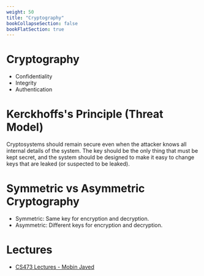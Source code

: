 ```yaml
---
weight: 50
title: "Cryptography"
bookCollapseSection: false
bookFlatSection: true
---
```


# Cryptography

- Confidentiality
- Integrity
- Authentication

# Kerckhoffs's Principle (Threat Model)

Cryptosystems should remain secure even when the attacker knows all internal details of the system. The key should be the only thing that must be kept secret, and the system should be designed to make it easy to change keys that are leaked (or suspected to be leaked).

# Symmetric vs Asymmetric Cryptography

- Symmetric: Same key for encryption and decryption.
- Asymmetric: Different keys for encryption and decryption.

# Lectures

- [CS473 Lectures - Mobin Javed](https://www.youtube.com/playlist?list=PLzdEYvQEExDrq7SkPd2EzySF0AnLeJbvf)
